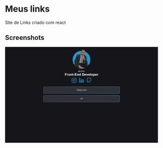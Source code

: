 
# Meus links


Site de Links criado com react


## Screenshots

![App Screenshot](./public/MacBook%20Pro-1716229828611.jpeg)

